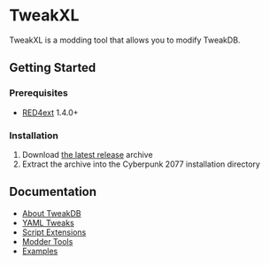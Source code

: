 # TweakXL

TweakXL is a modding tool that allows you to modify TweakDB.

## Getting Started

### Prerequisites

- [RED4ext](https://docs.red4ext.com/getting-started/installing-red4ext) 1.4.0+

### Installation

1. Download [the latest release](https://github.com/psiberx/cp2077-tweak-xl/releases) archive
2. Extract the archive into the Cyberpunk 2077 installation directory

## Documentation

- [About TweakDB](https://github.com/psiberx/cp2077-tweak-xl/wiki/About-TweakDB)
- [YAML Tweaks](https://github.com/psiberx/cp2077-tweak-xl/wiki/YAML-Tweaks)
- [Script Extensions](https://github.com/psiberx/cp2077-tweak-xl/wiki/Script-Extensions)
- [Modder Tools](https://github.com/psiberx/cp2077-tweak-xl/wiki/Modder-Tools)
- [Examples](https://github.com/psiberx/cp2077-tweak-xl/wiki/Examples)
